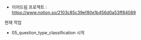 - 이어드림 프로젝트 : https://www.notion.so/2103c85c39ef80e1b456d0a53ff84089

현재 작업

- 05_question_type_classification 시작
